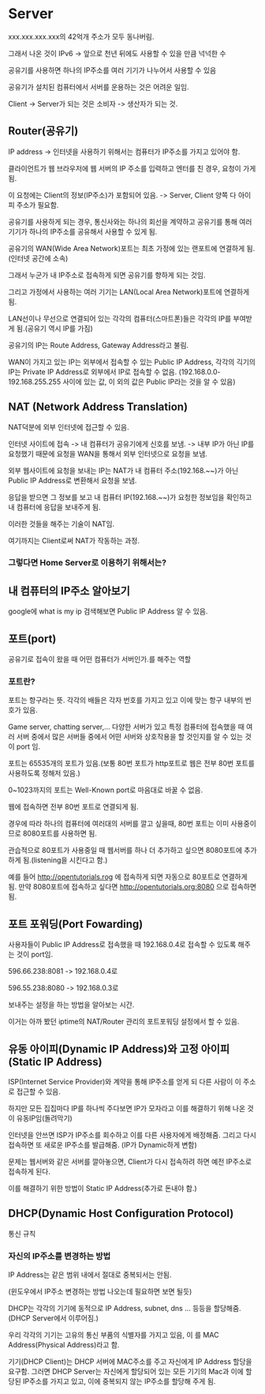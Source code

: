 # Server
xxx.xxx.xxx.xxx의 42억개 주소가 모두 동나버림.

그래서 나온 것이 IPv6 -> 앞으로 천년 뒤에도 사용할 수 있을 만큼 넉넉한 수

공유기를 사용하면 하나의 IP주소를 여러 기기가 나누어서 사용할 수 있음

공유기가 설치된 컴퓨터에서 서버를 운용하는 것은 어려운 일임.

Client -> Server가 되는 것은 소비자 -> 생산자가 되는 것.

## Router(공유기)

IP address -> 인터넷을 사용하기 위해서는 컴퓨터가 IP주소를 가지고 있어야 함.

클라이언트가 웹 브라우저에 웹 서버의 IP 주소를 입력하고 엔터를 친 경우, 요청이 가게 됨.

이 요청에는 Client의 정보(IP주소)가 포함되어 있음. -> Server, Client 양쪽 다 아이피 주소가 필요함.

공유기를 사용하게 되는 경우, 통신사와는 하나의 회선을 계약하고 공유기를 통해 여러 기기가 하나의 IP주소를 공유해서 사용할 수 있게 됨.

공유기의 WAN(Wide Area Network)포트는 최초 가정에 있는 랜포트에 연결하게 됨.
(인터넷 공간에 소속)

그래서 누군가 내 IP주소로 접속하게 되면 공유기를 향하게 되는 것임.

그리고 가정에서 사용하는 여러 기기는 LAN(Local Area Network)포트에 연결하게 됨.

LAN선이나 무선으로 연결되어 있는 각각의 컴퓨터(스마트폰)들은 각각의 IP를 부여받게 됨.(공유기 역시 IP를 가짐)

공유기의 IP는 Route Address, Gateway Address라고 불림.

WAN이 가지고 있는 IP는 외부에서 접속할 수 있는 Public IP Address, 각각의 긱기의 IP는 Private IP Address로 외부에서 IP로 접속할 수 없음.
(192.168.0.0-192.168.255.255 사이에 있는 값, 이 외의 값은 Public IP라는 것을 알 수 있음)

## NAT (Network Address Translation)
NAT덕분에 외부 인터넷에 접근할 수 있음.

인터넷 사이트에 접속 -> 내 컴퓨터가 공유기에게 신호를 보냄. -> 내부 IP가 아닌 IP를 요청했기 때문에 요청을 WAN을 통해서 외부 인터넷으로 요청을 보냄.

외부 웹사이트에 요청을 보내는 IP는 NAT가 내 컴퓨터 주소(192.168.~~)가 아닌 Public IP Address로 변환해서 요청을 보냄.

응답을 받으면 그 정보를 보고 내 컴퓨터 IP(192.168.~~)가 요청한 정보임을 확인하고 내 컴퓨터에 응답을 보내주게 됨.

이러한 것들을 해주는 기술이 NAT임.

여기까지는 Client로써 NAT가 작동하는 과정.

### 그렇다면 Home Server로 이용하기 위해서는?

## 내 컴퓨터의 IP주소 알아보기
google에 what is my ip 검색해보면 Public IP Address 알 수 있음.

## 포트(port)

공유기로 접속이 왔을 때 어떤 컴퓨터가 서버인가.를 해주는 역할

### 포트란?

포트는 항구라는 뜻. 각각의 배들은 각자 번호를 가지고 있고 이에 맞는 항구 내부의 번호가 있음.

Game server, chatting server,... 다양한 서버가 있고 특정 컴퓨터에 접속했을 때 여러 서버 중에서 많은 서버들 중에서 어떤 서버와 상호작용을 할 것인지를 알 수 있는 것이 port 임.

포트는 65535개의 포트가 있음.(보통 80번 포트가 http포트로 웹은 전부 80번 포트를 사용하도록 정해저 있음.)

0~1023까지의 포트는 Well-Known port로 마음대로 바꿀 수 없음.

웹에 접속하면 전부 80번 포트로 연결되게 됨.

경우에 따라 하나의 컴퓨터에 여러대의 서버를 깔고 싶을때, 80번 포트는 이미 사용중이므로 8080포트를 사용하면 됨.

관습적으로 80포트가 사용중일 때 웹서버를 하나 더 추가하고 싶으면 8080포트에 추가하게 됨.(listening을 시킨다고 함.)

예를 들어 http://opentutorials.rog 에 접속하게 되면 자동으로 80포트로 연결하게 됨. 만약 8080포트에 접속하고 싶다면 http://opentutorials.org:8080 으로 접속하면 됨.

## 포트 포워딩(Port Fowarding)

사용자들이 Public IP Address로 접속했을 때 192.168.0.4로 접속할 수 있도록 해주는 것이 port임.

596.66.238:8081 -> 192.168.0.4로



596.55.238:8080 -> 192.168.0.3로

보내주는 설정을 하는 방법을 알아보는 시간.

이거는 아까 봤던 iptime의 NAT/Router 관리의 포트포워딩 설정에서 할 수 있음.

## 유동 아이피(Dynamic IP Address)와 고정 아이피(Static IP Address)

ISP(Internet Service Provider)와 계약을 통해 IP주소를 얻게 되 다른 사람이 이 주소로 접근할 수 있음.

하지만 모든 집집마다 IP를 하나씩 주다보면 IP가 모자라고 이를 해결하기 위해 나온 것이 유동IP임(돌려막기)

인터넷을 안쓰면 ISP가 IP주소를 회수하고 이를 다른 사용자에게 배정해줌. 그리고 다시 접속하면 또 새로운 IP주소를 발급해줌. (IP가 Dynamic하게 변함)

문제는 웹서버와 같은 서버를 깔아놓으면, Client가 다시 접속하려 하면 예전 IP주소로 접속하게 된다.

이를 해결하기 위한 방법이 Static IP Address(추가로 돈내야 함.)

## DHCP(Dynamic Host Configuration Protocol)

통신 규칙

### 자신의 IP주소를 변경하는 방법

IP Address는 같은 범위 내에서 절대로 중복되서는 안됨.

(윈도우에서 IP주소 변경하는 방법 나오는데 필요하면 보면 될듯)

DHCP는 각각의 기기에 동적으로 IP Address, subnet, dns ... 등등을 할당해줌.(DHCP Server에서 이루어짐.)

우리 각각의 기기는 고유의 통신 부품의 식별자를 가지고 있음, 이 를 MAC Address(Physical Address)라고 함.

기기(DHCP Client)는 DHCP 서버에 MAC주소를 주고 자신에게 IP Address 할당을 요구함. 그러면 DHCP Server는 자신에게 할당되어 있는 모든 기기의 Mac과 이에 할당된 IP주소를 가지고 있고, 이에 중복되지 않는 IP주소를 할당해 주게 됨. 
